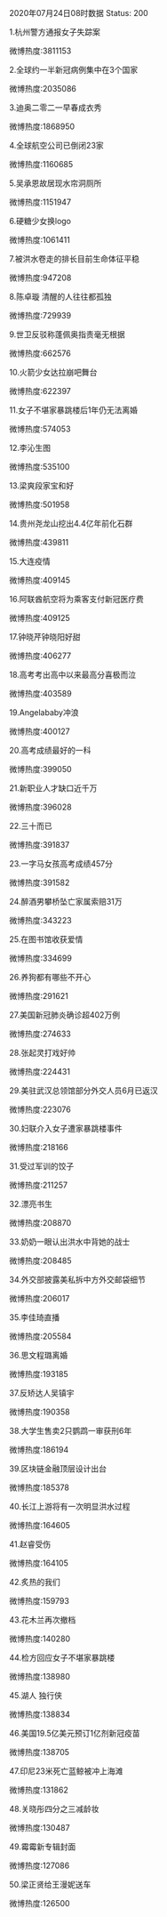 2020年07月24日08时数据
Status: 200

1.杭州警方通报女子失踪案

微博热度:3811153

2.全球约一半新冠病例集中在3个国家

微博热度:2035086

3.迪奥二零二一早春成衣秀

微博热度:1868950

4.全球航空公司已倒闭23家

微博热度:1160685

5.吴承恩故居现水帘洞厕所

微博热度:1151947

6.硬糖少女换logo

微博热度:1061411

7.被洪水卷走的排长目前生命体征平稳

微博热度:947208

8.陈卓璇 清醒的人往往都孤独

微博热度:729939

9.世卫反驳称蓬佩奥指责毫无根据

微博热度:662576

10.火箭少女达拉崩吧舞台

微博热度:622397

11.女子不堪家暴跳楼后1年仍无法离婚

微博热度:574053

12.李沁生图

微博热度:535100

13.梁爽段家宝和好

微博热度:501958

14.贵州尧龙山挖出4.4亿年前化石群

微博热度:439811

15.大连疫情

微博热度:409145

16.阿联酋航空将为乘客支付新冠医疗费

微博热度:409125

17.钟晓芹钟晓阳好甜

微博热度:406277

18.高考考出高中以来最高分喜极而泣

微博热度:403589

19.Angelababy冲浪

微博热度:400127

20.高考成绩最好的一科

微博热度:399050

21.新职业人才缺口近千万

微博热度:396028

22.三十而已

微博热度:391837

23.一字马女孩高考成绩457分

微博热度:391582

24.醉酒男攀桥坠亡家属索赔31万

微博热度:343223

25.在图书馆收获爱情

微博热度:334699

26.养狗都有哪些不开心

微博热度:291621

27.美国新冠肺炎确诊超402万例

微博热度:274633

28.张起灵打戏好帅

微博热度:224431

29.美驻武汉总领馆部分外交人员6月已返汉

微博热度:223076

30.妇联介入女子遭家暴跳楼事件

微博热度:218166

31.受过军训的饺子

微博热度:211257

32.漂亮书生

微博热度:208870

33.奶奶一眼认出洪水中背她的战士

微博热度:208485

34.外交部披露美私拆中方外交邮袋细节

微博热度:206017

35.李佳琦直播

微博热度:205584

36.思文程璐离婚

微博热度:193185

37.反矫达人吴镇宇

微博热度:190358

38.大学生售卖2只鹦鹉一审获刑6年

微博热度:186194

39.区块链金融顶层设计出台

微博热度:185378

40.长江上游将有一次明显洪水过程

微博热度:164605

41.赵睿受伤

微博热度:164105

42.炙热的我们

微博热度:159793

43.花木兰再次撤档

微博热度:140280

44.检方回应女子不堪家暴跳楼

微博热度:138980

45.湖人 独行侠

微博热度:138834

46.美国19.5亿美元预订1亿剂新冠疫苗

微博热度:138705

47.印尼23米死亡蓝鲸被冲上海滩

微博热度:131862

48.关晓彤四分之三减龄妆

微博热度:130487

49.霉霉新专辑封面

微博热度:127086

50.梁正贤给王漫妮送车

微博热度:126500

